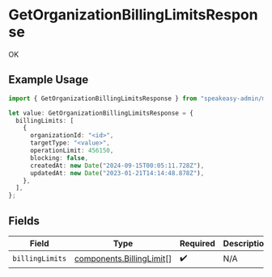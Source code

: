 # GetOrganizationBillingLimitsResponse

OK

## Example Usage

```typescript
import { GetOrganizationBillingLimitsResponse } from "speakeasy-admin/models/operations";

let value: GetOrganizationBillingLimitsResponse = {
  billingLimits: [
    {
      organizationId: "<id>",
      targetType: "<value>",
      operationLimit: 456150,
      blocking: false,
      createdAt: new Date("2024-09-15T00:05:11.728Z"),
      updatedAt: new Date("2023-01-21T14:14:48.878Z"),
    },
  ],
};
```

## Fields

| Field                                                                | Type                                                                 | Required                                                             | Description                                                          |
| -------------------------------------------------------------------- | -------------------------------------------------------------------- | -------------------------------------------------------------------- | -------------------------------------------------------------------- |
| `billingLimits`                                                      | [components.BillingLimit](../../models/components/billinglimit.md)[] | :heavy_check_mark:                                                   | N/A                                                                  |